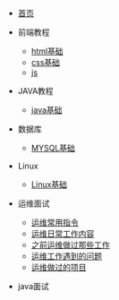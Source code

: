 <!-- 侧边栏 -->
* [首页](README.md)
<!-- * [操作指南](guide.md) -->


* 前端教程
    <!-- *******html内容******* -->
    * [html基础](html/html/01html%E5%9F%BA%E7%A1%80.md)
    
     <!-- *******css内容******* -->
    * [css基础](html/css/01css%E5%9F%BA%E7%A1%80.md)
    
     <!-- *******js内容******* -->

    * [js](html/js/01js%E5%9F%BA%E7%A1%80.md)

     <!-- *******vue内容******* -->


* JAVA教程
    <!-- *******vue内容******* -->
    * [java基础](java/01java%E5%9F%BA%E7%A1%80.md)


   
* 数据库
     <!-- *******MYSQL内容******* -->
    * [MYSQL基础](mysql/01mysql%E5%9F%BA%E7%A1%80.md)


* Linux
    <!-- *******Linux内容******* -->
    * [Linux基础](linux/01linux%E5%9F%BA%E7%A1%80.md)

* 运维面试
    <!-- *******运维面试内容******* -->
    * [运维常用指令](面试/运维/01运维常问.md)
    * [运维日常⼯作内容](面试/运维/001运维⼯作⽇常内容描述.md)
    * [之前运维做过那些⼯作](面试/运维/004之前运维做过的⼯作.md)
    * [运维工作遇到的问题](面试/运维/002运维工作遇到的问题.md)
    * [运维做过的项目](面试/运维/003运维做过的项目.md)
    


* java面试
